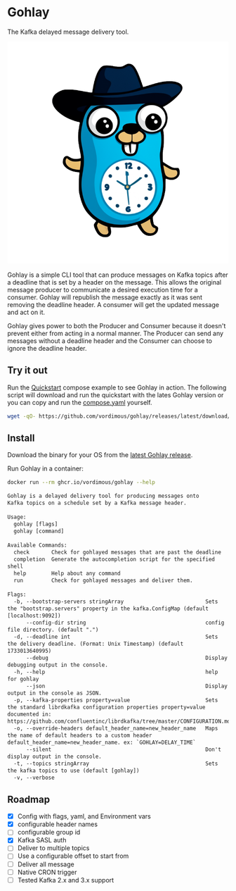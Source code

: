 # Gohlay

The Kafka delayed message delivery tool.

![gopher](gohlay_gopher.png)

Gohlay is a simple CLI tool that can produce messages on Kafka topics after a deadline that is set by a header on the message. This allows the original message producer to communicate a desired execution time for a consumer. Gohlay will republish the message exactly as it was sent removing the deadline header. A consumer will get the updated message and act on it.

Gohlay gives power to both the Producer and Consumer because it doesn't prevent either from acting in a normal manner. The Producer can send any messages without a deadline header and the Consumer can choose to ignore the deadline header.

## Try it out

Run the [Quickstart](./examples/quickstart/) compose example to see Gohlay in action. The following script will download and run the quickstart with the lates Gohlay version or you can copy and run the [compose.yaml](./examples/quickstart/compose.yaml) yourself.

```bash
wget -qO- https://github.com/vordimous/gohlay/releases/latest/download/startup.sh | sh -
```

## Install

Download the binary for your OS from the [latest Gohlay release](https://github.com/vordimous/gohlay/releases/latest).

Run Gohlay in a container:

```bash
docker run --rm ghcr.io/vordimous/gohlay --help
```

```text
Gohlay is a delayed delivery tool for producing messages onto
Kafka topics on a schedule set by a Kafka message header.

Usage:
  gohlay [flags]
  gohlay [command]

Available Commands:
  check       Check for gohlayed messages that are past the deadline
  completion  Generate the autocompletion script for the specified shell
  help        Help about any command
  run         Check for gohlayed messages and deliver them.

Flags:
  -b, --bootstrap-servers stringArray                          Sets the "bootstrap.servers" property in the kafka.ConfigMap (default [localhost:9092])
      --config-dir string                                      config file directory. (default ".")
  -d, --deadline int                                           Sets the delivery deadline. (Format: Unix Timestamp) (default 1733013640995)
      --debug                                                  Display debugging output in the console.
  -h, --help                                                   help for gohlay
      --json                                                   Display output in the console as JSON.
  -p, --kafka-properties property=value                        Sets the standard librdkafka configuration properties property=value documented in: https://github.com/confluentinc/librdkafka/tree/master/CONFIGURATION.md
  -o, --override-headers default_header_name=new_header_name   Maps the name of default headers to a custom header default_header_name=new_header_name. ex: `GOHLAY=DELAY_TIME`
      --silent                                                 Don't display output in the console.
  -t, --topics stringArray                                     Sets the kafka topics to use (default [gohlay])
  -v, --verbose 
```

## Roadmap

- [X] Config with flags, yaml, and Environment vars
- [X] configurable header names
- [ ] configurable group id
- [X] Kafka SASL auth
- [ ] Deliver to multiple topics
- [ ] Use a configurable offset to start from
- [ ] Deliver all message
- [ ] Native CRON trigger
- [ ] Tested Kafka 2.x and 3.x support
